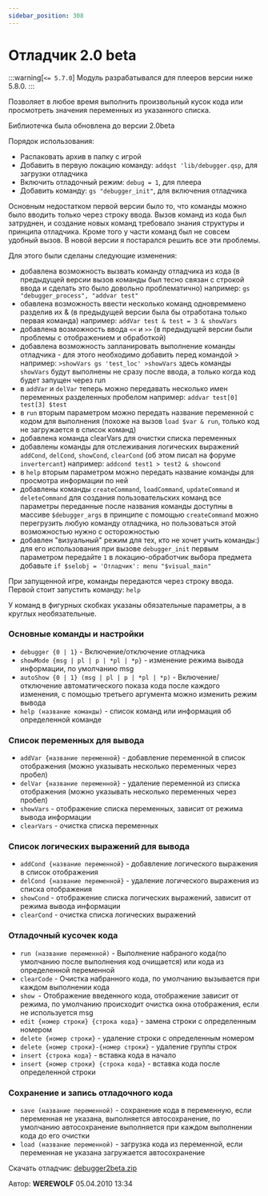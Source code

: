 ```yaml
---
sidebar_position: 308
---
```


# Отладчик 2.0 beta
<!-- [:informarch_debugger20] -->

:::warning[`<= 5.7.0`]
Модуль разрабатывался для плееров версии ниже 5.8.0.
:::

Позволяет в любое время выполнить произвольный кусок кода или просмотреть значения переменных из указанного списка.

Библиотечка была обновлена до версии 2.0beta

Порядок использования:

* Распаковать архив в папку с игрой
* Добавить в первую локацию команду: `addqst 'lib/debugger.qsp`, для загрузки отладчика
* Включить отладочный режим: `debug = 1`, для плеера
* Добавить команду: `gs "debugger_init"`, для включения отладчика

Основным недостатком первой версии было то, что команды можно было вводить только через строку ввода. Вызов команд из кода был затруднен, и создание новых команд требовало знания структуры и принципа отладчика. Кроме того у части команд был не совсем удобный вызов. В новой версии я постарался решить все эти проблемы.

Для этого были сделаны следующие изменения:

* добавлена возможность вызвать команду отладчика из кода (в предыдущей версии вызов команды был тесно связан с строкой ввода и сделать это было довольно проблематично)
например: `gs "debugger_process", "addvar test"`
* обавлена возможность ввести несколько команд одновреммено разделив их & (в предыдущей версии была бы отработана только первая команда)
например: `addVar test & test = 3 & showVars`
* добавлена возможность ввода `<<` и `>>` (в предыдущей версии были проблемы с отображением и обработкой)
* добавлена возможность запланировать выполнение команды отладчика - для этого необходимо добавить перед командой >
например: `>showVars gs 'test_loc' >showVars`
здесь команды `showVars` будут выполнены не сразу после ввода, а только когда код будет запущен через run
* в `addVar` и `delVar` теперь можно передавать несколько имен переменных разделенных пробелом
например: `addvar test[0] test[3] $test`
* в `run` вторым параметром можно передать название переменной с кодом для выполнения (похоже на вызов `load $var & run`, только код не загружается в список команд)
* добавлена команда clearVars для очистки списка переменных
* добавлены команды для отслеживания логических выражений `addCond`, `delCond`, `showCond`, `clearCond` (об этом писал на форуме `invertercant`)
например: `addcond test1 > test2 & showcond`
* в `help` вторым параметром можно передать название команды для просмотра информации по ней
* добавлены команды `createCommand`, `loadCommand`, `updateCommand` и `deleteCommand` для создания пользовательских команд
все параметры переданные после названия команды доступны в массиве `$debugger_args`
в принципе с помощью `createCommand` можно перегрузить любую команду отладчика, но пользоваться этой возможностью нужно с осторожностью
* добавлен "визуальный" режим для тех, кто не хочет учить команды:)
для его использования при вызове `debugger_init` первым параметром передайте `1` в локацию-обработчик выбора предмета добавьте
`if $selobj = 'Отладчик': menu "$visual_main"`

При запущенной игре, команды передаются через строку ввода. Первой стоит запустить команду: `help`

У команд в фигурных скобках указаны обязательные параметры, а в круглых необязательные.

### Основные команды и настройки

* `debugger {0 | 1}` - Включение/отключение отладчика
* `showMode {msg | pl | p | *pl | *p}` - изменение режима вывода информации, по умолчанию msg
* `autoShow {0 | 1} (msg | pl | p | *pl | *p)` - Включение/отключение автоматического показа кода после каждого изменения, с помощью третьего аргумента можно изменить режим вывода
* `help (название команды)` - список команд или информация об определенной команде

### Список переменных для вывода

* `addVar {название переменной}` - добавление переменной в список отображения (можно указывать несколько переменных через пробел)
* `delVar {название переменной}` - удаление переменной из списка отображения (можно указывать несколько переменных через пробел)
* `showVars` - отображение списка переменных, зависит от режима вывода информации
* `clearVars` - очистка списка переменных

### Список логических выражений для вывода

* `addCond {название переменной}` - добавление логического выражения в список отображения
* `delCond {название переменной}` - удаление логического выражения из списка отображения
* `showCond` - отображение списка логических выражений, зависит от режима вывода информации
* `clearCond` - очистка списка логических выражений

### Отладочный кусочек кода

* `run (название переменной)` - Выполнение набраного кода(по умолчанию после выполнения код очищается) или кода из определенной переменной
* `clearCode` - Очистка набранного кода, по умолчанию вызывается при каждом выполнении кода
* `show `- Отображение введенного кода, отображение зависит от режима, по умолчанию происходит очистка окна отображения, если не используется msg
* `edit {номер строки} {строка кода}` - замена строки с определенным номером
* `delete {номер строки}` - удаление строки с определенным номером
* `delete {номер строки}-{номер строки}` - удаление группы строк
* `insert {строка кода}` - вставка кода в начало
* `insert {номер строки} {строка кода}` - вставка кода после определенной строки

### Сохранение и запись отладочного кода

* `save (название переменной)` - сохранение кода в переменную, если переменная не указана, выполняется автосохранение, по умолчанию автосохранение выполняется при каждом выполнении кода до его очистки
* `load (название переменной)` - загрузка кода из переменной, если переменная не указана загружается автосохранение

Скачать отладчик: [debugger2beta.zip](https://qsp.org/attachments/debugger2beta.zip)

Автор: **WEREWOLF**
05.04.2010 13:34